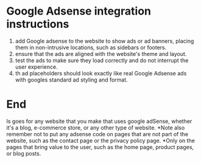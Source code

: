 # Google Adsense integration instructions

1. add Google adsense to the website to show ads or ad banners, placing them in non-intrusive locations, such as sidebars or footers.
2. ensure that the ads are aligned with the website's theme and layout.
3. test the ads to make sure they load correctly and do not interrupt the user experience.
4. th ad placeholders should look exactly like real Google Adsense ads with googles standard ad styling and format.

# End
Is goes for any website that you make that uses google adSense, whether it's a blog, e-commerce store, or any other type of website.
*Note also remember not to put any adsense code on pages that are not part of the website, such as the contact page or the privacy policy page.
*Only on the pages that bring value to the user, such as the home page, product pages, or blog posts.
